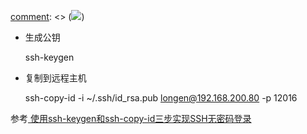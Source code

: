 [comment]: <> (![](http://unitedwebsoft.in/blog/wp-content/uploads/2017/06/ssh.jpg))
  * 生成公钥

    
    
    ssh-keygen
    

  * 复制到远程主机

    
    
    ssh-copy-id -i ~/.ssh/id_rsa.pub longen@192.168.200.80 -p 12016
    

参考[ 使用ssh-keygen和ssh-copy-id三步实现SSH无密码登录
](http://blog.chinaunix.net/uid-26284395-id-2949145.html)


[comment]: <tags> (ssh)
[comment]: <description> (ssh免密登录)
[comment]: <title> (SSH无密码登录)
[comment]: <author> (夏洛之枫)